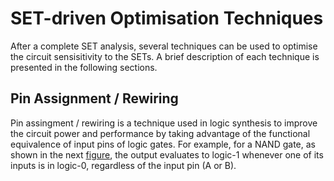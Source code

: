 # SET-driven Optimisation Techniques

After a complete SET analysis, several techniques can be used to optimise the circuit sensisitivity to the SETs. A brief description of each technique is presented in the following sections. 

## Pin Assignment / Rewiring

Pin assingment / rewiring is a technique used in logic synthesis to improve the circuit power and performance by taking advantage of the functional equivalence of input pins of logic gates. For example, for a NAND gate, as shown in the next [figure](), the output evaluates to logic-1 whenever one of its inputs is in logic-0, regardless of the input pin (A or B). 